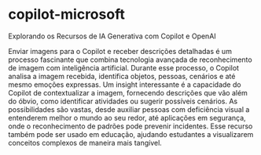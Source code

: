 # copilot-microsoft
Explorando os Recursos de IA Generativa com Copilot e OpenAI

Enviar imagens para o Copilot e receber descrições detalhadas é um processo fascinante que combina tecnologia avançada de reconhecimento de imagem com inteligência artificial. Durante esse processo, o Copilot analisa a imagem recebida, identifica objetos, pessoas, cenários e até mesmo emoções expressas. Um insight interessante é a capacidade do Copilot de contextualizar a imagem, fornecendo descrições que vão além do óbvio, como identificar atividades ou sugerir possíveis cenários. As possibilidades são vastas, desde auxiliar pessoas com deficiência visual a entenderem melhor o mundo ao seu redor, até aplicações em segurança, onde o reconhecimento de padrões pode prevenir incidentes. Esse recurso também pode ser usado em educação, ajudando estudantes a visualizarem conceitos complexos de maneira mais tangível.
